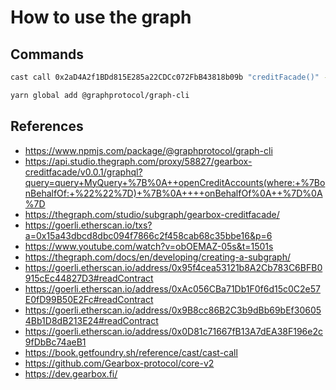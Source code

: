 # How to use the graph

## Commands

```bash
cast call 0x2aD4A2f1BDd815E285a22CDCc072FbB43818b09b "creditFacade()" --rpc-url "https://eth-goerli.g.alchemy.com/v2$ALCHEMY_API"
```

```bash
yarn global add @graphprotocol/graph-cli
```

## References

- https://www.npmjs.com/package/@graphprotocol/graph-cli
- https://api.studio.thegraph.com/proxy/58827/gearbox-creditfacade/v0.0.1/graphql?query=query+MyQuery+%7B%0A++openCreditAccounts(where:+%7BonBehalfOf:+%22%22%7D)+%7B%0A++++onBehalfOf%0A++%7D%0A%7D
- https://thegraph.com/studio/subgraph/gearbox-creditfacade/
- https://goerli.etherscan.io/txs?a=0x15a43dbcd8dbc094f7866c2f458cab68c35bbe16&p=6
- https://www.youtube.com/watch?v=obOEMAZ-05s&t=1501s
- https://thegraph.com/docs/en/developing/creating-a-subgraph/
- https://goerli.etherscan.io/address/0x95f4cea53121b8A2Cb783C6BFB0915cEc44827D3#readContract
- https://goerli.etherscan.io/address/0xAc056CBa71Db1F0f6d15c0C2e57E0fD99B50E2Fc#readContract
- https://goerli.etherscan.io/address/0x9B8cc86B2C3b9dBb69bEf306054Bb1D8dB213E24#readContract
- https://goerli.etherscan.io/address/0x0D81c71667fB13A7dEA38F196e2c9fDbBc74aeB1
- https://book.getfoundry.sh/reference/cast/cast-call
- https://github.com/Gearbox-protocol/core-v2
- https://dev.gearbox.fi/
